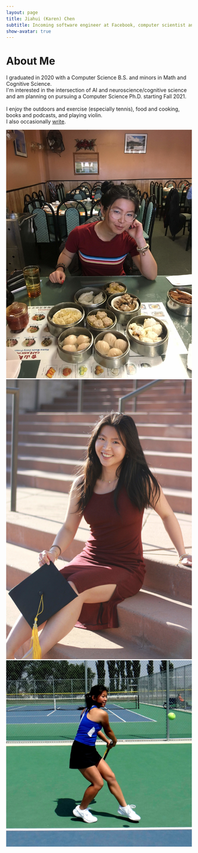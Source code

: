 ```yaml
---
layout: page
title: Jiahui (Karen) Chen
subtitle: Incoming software engineer at Facebook, computer scientist and researcher interested in AI/ML.
show-avatar: true
---
```

# About Me  

I graduated in 2020 with a Computer Science B.S. and minors in Math and Cognitive Science.  
I'm interested in the intersection of AI and neuroscience/cognitive science
and am planning on pursuing a Computer Science Ph.D. starting Fall 2021.  
<br/>
I enjoy the outdoors and exercise (especially tennis), food and cooking, books and podcasts, and playing violin.  
I also occasionally [write](https://medium.com/@jiahui.k.chen).


<div position="relative" style="width:100%;height:500px">
  <div class="imgContainer">
  <!-- All image dimensions in imgContainer -->
    <img class="about-me-img" src="/img/dimsum_2000l.jpg">
  </div>
  <div class="imgContainer">
    <img class="about-me-img" src="/img/grad_2000l.jpg">
  </div>
  <div class="imgContainer">
    <img class="about-me-img" src="/img/tennis_sqr.jpg">
  </div>
</div>
<div style="width:800px">
